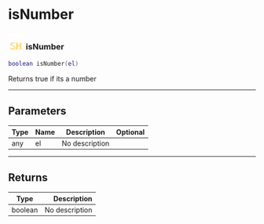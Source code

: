# isNumber

### <img src="../../.gitbook/assets/shared.png" width="32" height="32" /> isNumber

```lua
boolean isNumber(el)
```

Returns true if its a number<br>

-----------------
## Parameters

| Type   | Name | Description | Optional |
| ------ | ---- | ----------- | -------: |
| any | el | No description |  |

-----------------
## Returns

| Type   | Description |
| ------ | ----------: |
| boolean | No description |
